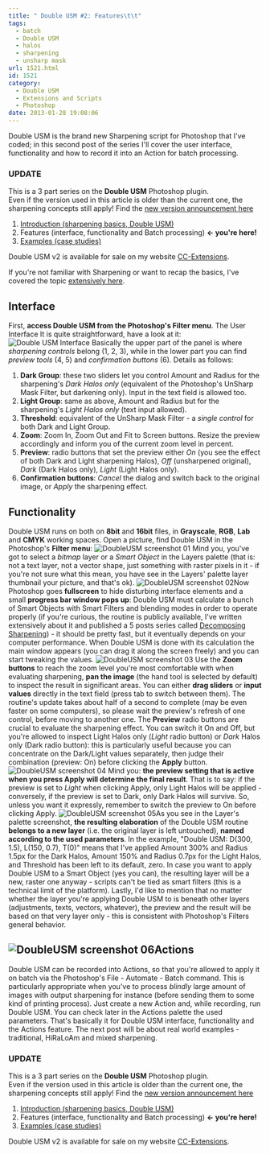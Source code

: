 ```yaml
---
title: " Double USM #2: Features\t\t"
tags:
  - batch
  - Double USM
  - halos
  - sharpening
  - unsharp mask
url: 1521.html
id: 1521
category:
  - Double USM
  - Extensions and Scripts
  - Photoshop
date: 2013-01-28 19:08:06
---
```


Double USM is the brand new Sharpening script for Photoshop that I've coded; in this second post of the series I'll cover the user interface, functionality and how to record it into an Action for batch processing.

### UPDATE

This is a 3 part series on the **Double USM** Photoshop plugin.  
Even if the version used in this article is older than the current one, the sharpening concepts still apply! Find the [new version announcement here](http://localhost:8888/2017/02/double-usm-v2-for-photoshop-has-been-released/)

1.  [Introduction (sharpening basics, Double USM)](http://localhost:8888/2013/01/double-usm-photoshop-sharpening-script-1-introduction "Double USM - #1 Introduction")
2.  Features (interface, functionality and Batch processing) **<\- you're here!**
3.  [Examples (case studies)](http://localhost:8888/2013/01/double-usm-photoshop-sharpening-script-3-examples "Double USM - #3 Examples")

Double USM v2 is available for sale on my website [CC-Extensions](http://cc-extensions.com/products/doubleusm/).

If you're not familiar with Sharpening or want to recap the basics, I've covered the topic [extensively here](http://localhost:8888/2013/01/double-usm-photoshop-sharpening-script-1-introduction "Double USM - #1 Introduction").

Interface
---------

First, **access Double USM from the Photoshop's Filter menu**. The User Interface It is quite straightforward, have a look at it: ![Double USM Interface](http://localhost:8888/wp-content/uploads/2013/01/DoubleUSM_interface.jpg) Basically the upper part of the panel is where _sharpening controls_ belong (1, 2, 3), while in the lower part you can find _preview tools_ (4, 5) and _confirmation buttons_ (6). Details as follows:

1.  **Dark Group**: these two sliders let you control Amount and Radius for the sharpening's _Dark Halos only_ (equivalent of the Photoshop's UnSharp Mask Filter, but darkening only). Input in the text field is allowed too.
2.  **Light Group**: same as above, Amount and Radius but for the sharpening's _Light Halos only_ (text input allowed).
3.  **Threshold**: equivalent of the UnSharp Mask Filter - a _single control_ for both Dark and Light Group.
4.  **Zoom**: Zoom In, Zoom Out and Fit to Screen buttons. Resize the preview accordingly and inform you of the current zoom level in percent.
5.  **Preview**: radio buttons that set the preview either _On_ (you see the effect of both Dark and Light sharpening Halos), _Off_ (unsharpened original), _Dark_ (Dark Halos only), _Light_ (Light Halos only).
6.  **Confirmation buttons**: _Cancel_ the dialog and switch back to the original image, or _Apply_ the sharpening effect.

Functionality
-------------

Double USM runs on both on **8bit** and **16bit** files, in **Grayscale**, **RGB**, **Lab** and **CMYK** working spaces. Open a picture, find Double USM in the Photoshop's **Filter menu**: ![DoubleUSM screenshot 01](http://localhost:8888/wp-content/uploads/2013/01/DoubleUSM_screenshot_01.jpg) Mind you, you've got to select a _bitmap_ layer or a _Smart Object_ in the Layers palette (that is: not a text layer, not a vector shape, just something with raster pixels in it - if you're not sure what this mean, you have see in the Layers' palette layer thumbnail your picture, and that's ok). ![DoubleUSM screenshot 02](http://localhost:8888/wp-content/uploads/2013/01/DoubleUSM_screenshot_02.jpg)Now Photoshop goes **fullscreen** to hide disturbing interface elements and a small **progress bar window pops up**: Double USM must calculate a bunch of Smart Objects with Smart Filters and blending modes in order to operate properly (if you're curious, the routine is publicly available, I've written extensively about it and published a 5 posts series called [Decomposing Sharpening](http://localhost:8888/category/photoshop/decomposing-sharpening/ "Decomposing Sharpening series")) \- it should be pretty fast, but it eventually depends on your computer performance. When Double USM is done with its calculation the main window appears (you can drag it along the screen freely) and you can start tweaking the values. ![DoubleUSM screenshot 03](http://localhost:8888/wp-content/uploads/2013/01/DoubleUSM_screenshot_03.jpg) Use the **Zoom buttons** to reach the zoom level you're most comfortable with when evaluating sharpening, **pan the image** (the hand tool is selected by default) to inspect the result in significant areas. You can either **drag sliders** or **input values** directly in the text field (press tab to switch between them). The routine's update takes about half of a second to complete (may be even faster on some computers), so please wait the preview's refresh of one control, before moving to another one. The **Preview** radio buttons are crucial to evaluate the sharpening effect. You can switch it On and Off, but you're allowed to inspect Light Halos only (_Light_ radio button) or _Dark_ Halos only (Dark radio button): this is particularly useful because you can concentrate on the Dark/Light values separately, then judge their combination (preview: On) before clicking the **Apply** button. ![DoubleUSM screenshot 04](http://localhost:8888/wp-content/uploads/2013/01/DoubleUSM_screenshot_04.jpg) Mind you: **the preview setting that is active when you press Apply will determine the final result**. That is to say: if the preview is set to _Light_ when clicking Apply, only Light Halos will be applied - conversely, if the preview is set to Dark, only Dark Halos will survive. So, unless you want it expressly, remember to switch the preview to On before clicking Apply. ![DoubleUSM screenshot 05](http://localhost:8888/wp-content/uploads/2013/01/DoubleUSM_screenshot_05.jpg)As you see in the Layer's palette screenshot, **the resulting elaboration** of the Double USM routine **belongs to a new layer** (i.e. the original layer is left untouched), **named according to the used parameters**. In the example, "Double USM: D(300, 1.5), L(150, 0.7), T(0)" means that I've applied Amount 300% and Radius 1.5px for the Dark Halos, Amount 150% and Radius 0.7px for the Light Halos, and Threshold has been left to its default, zero. In case you want to apply Double USM to a Smart Object (yes you can), the resulting layer will be a new, raster one anyway - scripts can't be tied as smart filters (this is a technical limit of the platform). Lastly, I'd like to mention that no matter whether the layer you're applying Double USM to is beneath other layers (adjustments, texts, vectors, whatever), the preview and the result will be based on that very layer only - this is consistent with Photoshop's Filters general behavior.

![DoubleUSM screenshot 06](http://localhost:8888/wp-content/uploads/2013/01/DoubleUSM_screenshot_06.jpg)Actions
---------------------------------------------------------------------------------------------------------------

Double USM can be recorded into Actions, so that you're allowed to apply it on batch via the Photoshop's File - Automate - Batch command. This is particularly appropriate when you've to process _blindly_ large amount of images with output sharpening for instance (before sending them to some kind of printing process). Just create a new Action and, while recording, run Double USM. You can check later in the Actions palette the used parameters. That's basically it for Double USM interface, functionality and the Actions feature. The next post will be about real world examples - traditional, HiRaLoAm and mixed sharpening.

### UPDATE

This is a 3 part series on the **Double USM** Photoshop plugin.  
Even if the version used in this article is older than the current one, the sharpening concepts still apply! Find the [new version announcement here](http://localhost:8888/2017/02/double-usm-v2-for-photoshop-has-been-released/)

1.  [Introduction (sharpening basics, Double USM)](http://localhost:8888/2013/01/double-usm-photoshop-sharpening-script-1-introduction "Double USM - #1 Introduction")
2.  Features (interface, functionality and Batch processing) **<\- you're here!**
3.  [Examples (case studies)](http://localhost:8888/2013/01/double-usm-photoshop-sharpening-script-3-examples "Double USM - #3 Examples")

Double USM v2 is available for sale on my website [CC-Extensions](http://cc-extensions.com/products/doubleusm/).